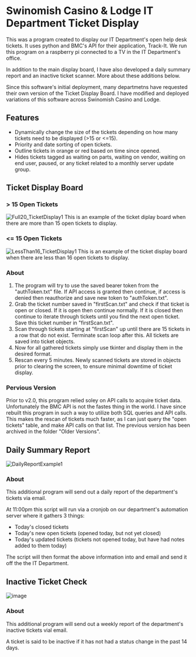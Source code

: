 # Swinomish Casino & Lodge IT Department Ticket Display
This was a program created to display our IT Department's open help desk tickets. It uses python and BMC's API for their application, Track-It.
We run this program on a raspberry pi connected to a TV in the IT Department's office.

In addition to the main display board, I have also developed a daily summary report and an inactive ticket scanner. More about these additions below.

Since this software's initial deployment, many departmetns have requested their own version of the Ticket Display Board. I have modified and deployed variations of this software across Swinomish Casino and Lodge.

## Features
- Dynamically change the size of the tickets depending on how many tickets need to be displayed (>15 or <=15).
- Priority and date sorting of open tickets.
- Outline tickets in orange or red based on time since opened.
- Hides tickets tagged as waiting on parts, waiting on vendor, waiting on end user, paused, or any ticket related to a monthly server update group.


## Ticket Display Board

### > 15 Open Tickets
![Full20_TicketDisplay1](https://user-images.githubusercontent.com/55816533/136676440-e7796f44-742f-4a09-b114-e282d81bb50d.jpg)
This is an example of the ticket diplay board when there are more than 15 open tickets to display.

### <= 15 Open Tickets
![LessThan16_TicketDisplay1](https://user-images.githubusercontent.com/55816533/136676443-371f8747-6f92-4ecc-84b3-d3da1ae5b839.jpg)
This is an example of the ticket display board when there are less than 16 open tickets to display.

### About
1. The program will try to use the saved bearer token from the "authToken.txt" file. If API access is granted then continue, if access is denied then reauthorize and save new token to "authToken.txt".
2. Grab the ticket number saved in "firstScan.txt" and check if that ticket is open or closed. If it is open then continue normally. If it is closed then continue to iterate through tickets until you find the next open ticket. Save this ticket number in "firstScan.txt".
3. Scan through tickets starting at "firstScan" up until there are 15 tickets in a row that do not exist. Terminate scan loop after this. All tickets are saved into ticket objects.
4. Now for all gathered tickets simply use tkinter and display them in the desired format.
5. Rescan every 5 minutes. Newly scanned tickets are stored in objects prior to clearing the screen, to ensure minimal downtime of ticket display.

### Pervious Version
Prior to v2.0, this program relied soley on API calls to acquire ticket data. Unfortunately the BMC API is not the fastes thing in the world. I have since rebuilt this program in such a way to utilize both SQL queries and API calls. This makes the rescan of tickets much faster, as I can just query the "open tickets" table, and make API calls on that list. The previous version has been archived in the folder "Older Versions".

## Daily Summary Report
![DailyReportExample1](https://user-images.githubusercontent.com/55816533/136676888-deb78002-13c0-4094-960a-a95fdcb6237c.jpg)

### About
This additional program will send out a daily report of the department's tickets via email.

At 11:00pm this script will run via a cronjob on our department's automation server where it gathers 3 things:
- Today's closed tickets
- Today's new open tickets (opened today, but not yet closed)
- Today's updated tickets (tickets not opened today, but have had notes added to them today)

The script will then format the above information into and email and send it off the the IT Department.

## Inactive Ticket Check
![image](https://user-images.githubusercontent.com/55816533/169634067-365edeac-5ed2-4a85-b4d0-b3e0873d3ebb.png)

### About
This additional program will send out a weekly report of the department's inactive tickets vial email.

A ticket is said to be inactive if it has not had a status change in the past 14 days.
